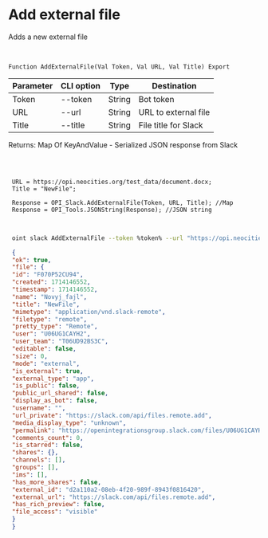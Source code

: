 ﻿---
sidebar_position: 3
---

# Add external file
 Adds a new external file


<br/>


`Function AddExternalFile(Val Token, Val URL, Val Title) Export`

 | Parameter | CLI option | Type | Destination |
 |-|-|-|-|
 | Token | --token | String | Bot token |
 | URL | --url | String | URL to external file |
 | Title | --title | String | File title for Slack |

 
 Returns: Map Of KeyAndValue - Serialized JSON response from Slack

<br/>




```bsl title="Code example"
 
 URL = https://opi.neocities.org/test_data/document.docx;
 Title = "NewFile";
 
 Response = OPI_Slack.AddExternalFile(Token, URL, Title); //Map
 Response = OPI_Tools.JSONString(Response); //JSON string
 
```
	


```sh title="CLI command example"
 
 oint slack AddExternalFile --token %token% --url "https://opi.neocities.org/test_data/document.docx" --title %title%

```

```json title="Result"
 {
 "ok": true,
 "file": {
 "id": "F070P52CU94",
 "created": 1714146552,
 "timestamp": 1714146552,
 "name": "Novyj_fajl",
 "title": "NewFile",
 "mimetype": "application/vnd.slack-remote",
 "filetype": "remote",
 "pretty_type": "Remote",
 "user": "U06UG1CAYH2",
 "user_team": "T06UD92BS3C",
 "editable": false,
 "size": 0,
 "mode": "external",
 "is_external": true,
 "external_type": "app",
 "is_public": false,
 "public_url_shared": false,
 "display_as_bot": false,
 "username": "",
 "url_private": "https://slack.com/api/files.remote.add",
 "media_display_type": "unknown",
 "permalink": "https://openintegrationsgroup.slack.com/files/U06UG1CAYH2/F070P52CU94/novyj_fajl",
 "comments_count": 0,
 "is_starred": false,
 "shares": {},
 "channels": [],
 "groups": [],
 "ims": [],
 "has_more_shares": false,
 "external_id": "d2a110a2-08eb-4f20-989f-8943f0816420",
 "external_url": "https://slack.com/api/files.remote.add",
 "has_rich_preview": false,
 "file_access": "visible"
 }
 }
```
